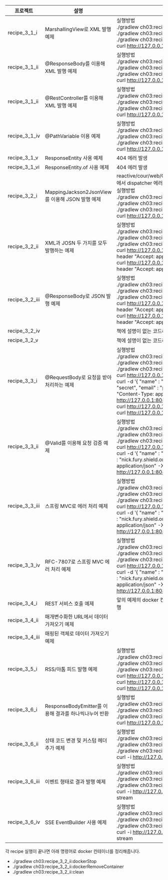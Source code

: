 | 프로젝트        | 설명                                                                                                           | 비고                                                                     |
| --------------- | -------------------------------------------------------------------------------------------------------------- | ------------------------------------------------------------------------ |
| recipe_3_1_i    | MarshallingView로 XML 발행 예제                                                               | 실행방법<br>  ./gradlew ch03:recipe_3_1_i:build<br>./gradlew ch03:recipe_3_1_i:docker<br>./gradlew ch03:recipe_3_1_i:dockerRun<br>curl http://127.0.0.1:8080/court/members                        |
| recipe_3_1_ii | 	@ResponseBody를 이용해 XML 발행 예제 | 실행방법<br>  ./gradlew ch03:recipe_3_1_ii:build<br>./gradlew ch03:recipe_3_1_ii:docker<br>./gradlew ch03:recipe_3_1_ii:dockerRun<br>curl http://127.0.0.1:8080/court/members |
| recipe_3_1_ii | @RestController를 이용해 XML 발행 예제 | 실행방법<br>  ./gradlew ch03:recipe_3_1_iii:build<br>./gradlew ch03:recipe_3_1_iii:docker<br>./gradlew ch03:recipe_3_1_iii:dockerRun<br>curl http://127.0.0.1:8080/court/members |
| recipe_3_1_iv | @PathVariable 이용 예제 | 실행방법<br>  ./gradlew ch03:recipe_3_1_iv:build<br>./gradlew ch03:recipe_3_1_iv:docker<br>./gradlew ch03:recipe_3_1_iv:dockerRun<br>curl http://127.0.0.1:8080/court/members/2 |
| recipe_3_1_v | ResponseEntity 사용 예제 | 404 에러 발생 |
| recipe_3_1_vi | ResponseEntity.of 사용 예제 | 404 에러 발생 |
| recipe_3_2_i | MappingJackson2JsonView를 이용해 JSON 발행 예제| reactive/cour/web/CourtRestApplicationInitializer에서 dispatcher 에러 발생하여 reactive 코드 제거 <br> 실행방법<br>  ./gradlew ch03:recipe_3_2_i:build<br>./gradlew ch03:recipe_3_2_i:docker<br>./gradlew ch03:recipe_3_2_i:dockerRun<br>curl http://127.0.0.1:8080/court/members |
| recipe_3_2_ii | XML과 JOSN 두 가지를 모두 발행하는 예제 | 실행방법<br>  ./gradlew ch03:recipe_3_2_ii:build<br>./gradlew ch03:recipe_3_2_ii:docker<br>./gradlew ch03:recipe_3_2_ii:dockerRun<br>curl http://127.0.0.1:8080/court/members --header "Accept: application/XML" <br>  curl http://127.0.0.1:8080/court/members --header "Accept: application/JSON" |
| recipe_3_2_iii | @ResponseBody로 JSON 발행 예제 | 실행방법<br>  ./gradlew ch03:recipe_3_2_iii:build<br>./gradlew ch03:recipe_3_2_iii:docker<br>./gradlew ch03:recipe_3_2_iii:dockerRun<br>curl http://127.0.0.1:8080/court/members --header "Accept: application/XML" <br>  curl http://127.0.0.1:8080/court/members --header "Accept: application/JSON"|
| recipe_3_2_iv | | 책에 설명이 없는 코드라 제외 |
| recipe_3_2_v | | 책에 설명이 없는 코드라 제외 |
| recipe_3_3_i | @RequestBody로 요청을 받아 처리하는 예제 | 실행방법<br>  ./gradlew ch03:recipe_3_3_i:build<br>./gradlew ch03:recipe_3_3_i:docker<br>./gradlew ch03:recipe_3_3_i:dockerRun<br>curl http://127.0.0.1:8080/court/members <br> curl -d '{  "name" : "Nick Fury",  "phone" : "secret",  "email" : "nick.fury@shield.org"}' -H "Content-Type: application/json"  -X POST http://127.0.0.1:8080/court/members <br> curl http://127.0.0.1:8080/court/members <br> curl http://127.0.0.1:8080/court/members/4 |
| recipe_3_3_ii | @Valid를 이용해 요청 검증 예제 | 실행방법<br>  ./gradlew ch03:recipe_3_3_ii:build<br>./gradlew ch03:recipe_3_3_ii:docker<br>./gradlew ch03:recipe_3_3_ii:dockerRun<br>curl http://127.0.0.1:8080/court/members <br> curl -d '{  "name" : "",  "phone" : "secret",  "email" : "nick.fury.shield.org"}' -H "Content-Type: application/json"  -X POST http://127.0.0.1:8080/court/members |
| recipe_3_3_iii | 스프링 MVC로 에러 처리 예제 | 실행방법<br>  ./gradlew ch03:recipe_3_3_iii:build<br>./gradlew ch03:recipe_3_3_iii:docker<br>./gradlew ch03:recipe_3_3_iii:dockerRun<br>curl http://127.0.0.1:8080/court/members <br> curl -d '{  "name" : "",  "phone" : "secret",  "email" : "nick.fury.shield.org"}' -H "Content-Type: application/json"  -X POST http://127.0.0.1:8080/court/members |
| recipe_3_3_iv | RFC-7807로 스프링 MVC 에러 처리 예제 | 실행방법<br>  ./gradlew ch03:recipe_3_3_iv:build<br>./gradlew ch03:recipe_3_3_iv:docker<br>./gradlew ch03:recipe_3_3_iv:dockerRun<br>curl http://127.0.0.1:8080/court/members <br> curl -d '{  "name" : "",  "phone" : "secret",  "email" : "nick.fury.shield.org"}' -H "Content-Type: application/json"  -X POST http://127.0.0.1:8080/court/members |
| recipe_3_4_i | REST 서비스 호출 예제 | 앞의 예제의 docker 컨테이너를 띄워놓은 상태에서 실행 |
| recipe_3_4_ii| 매개변수화한 URL에서 데이터 가져오기 예제 | |
| recipe_3_4_iii | 매핑된 객체로 데이터 가져오기 예제 | |
| recipe_3_5_i | RSS/아톰 피드 발행 예제| 실행방법<br>  ./gradlew ch03:recipe_3_5_i:build<br>./gradlew ch03:recipe_3_5_i:docker<br>./gradlew ch03:recipe_3_5_i:dockerRun<br>curl http://127.0.0.1:8080/court/atomfeed <br> curl http://127.0.0.1:8080/court/rssfeed <br> curl http://127.0.0.1:8080/court/jsontournament |
| recipe_3_6_i | ResponseBodyEmitter를 이용해 결과를 하나씩나누어 반환 | 실행방법<br>  ./gradlew ch03:recipe_3_6_i:build<br>./gradlew ch03:recipe_3_6_i:docker<br>./gradlew ch03:recipe_3_6_i:dockerRun<br>curl http://127.0.0.1:8080/court/members |
| recipe_3_6_ii | 상태 코드 변경 및 커스텀 헤더 추가 예제 | 실행방법<br>  ./gradlew ch03:recipe_3_6_ii:build<br>./gradlew ch03:recipe_3_6_ii:docker<br>./gradlew ch03:recipe_3_6_ii:dockerRun<br>curl -i http://127.0.0.1:8080/court/members | 
| recipe_3_6_iii | 이벤트 형태로 결과 발행 예제 | 실행방법<br>  ./gradlew ch03:recipe_3_6_iii:build<br>./gradlew ch03:recipe_3_6_iii:docker<br>./gradlew ch03:recipe_3_6_iii:dockerRun<br>curl -i http://127.0.0.1:8080/court/members -stream | 
| recipe_3_6_iv | SSE EventBuilder 사용 예제 | 실행방법<br>  ./gradlew ch03:recipe_3_6_iv:build<br>./gradlew ch03:recipe_3_6_iv:docker<br>./gradlew ch03:recipe_3_6_iv:dockerRun<br>curl -i http://127.0.0.1:8080/court/members -stream |

각 recipe 실행이 끝나면 아래 명령어로 docker 컨테이너를 정리해줍니다. 
- ./gradlew ch03:recipe_3_2_ii:dockerStop
- ./gradlew ch03:recipe_3_2_ii:dockerRemoveContainer
- ./gradlew ch03:recipe_3_2_ii:clean